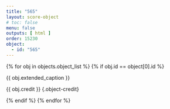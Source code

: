 ```yaml
---
title: "565"
layout: score-object
# toc: false
menu: false
outputs: [ html ]
order: 15230
object:
  - id: "565"
---
```


{% for obj in objects.object_list %}
{% if obj.id == object[0].id %}

{{ obj.extended_caption }}

{{ obj.credit }} {.object-credit}

{% endif %}
{% endfor %}
